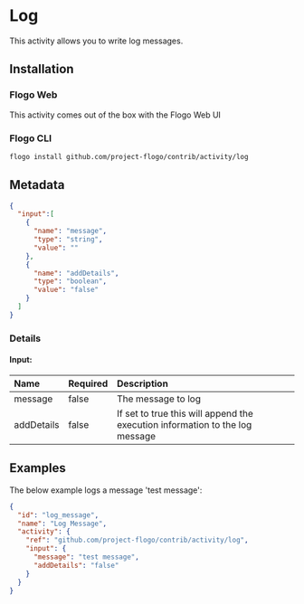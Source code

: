 <!--
title: Log
weight: 4615
-->

# Log
This activity allows you to write log messages.

## Installation
### Flogo Web
This activity comes out of the box with the Flogo Web UI
### Flogo CLI
```bash
flogo install github.com/project-flogo/contrib/activity/log
```

## Metadata
```json
{
  "input":[
    {
      "name": "message",
      "type": "string",
      "value": ""
    },
    {
      "name": "addDetails",
      "type": "boolean",
      "value": "false"
    }
  ]
}
```
### Details
#### Input:
| Name     | Required | Description |
|:------------|:---------|:------------|
| message     | false    | The message to log |
| addDetails    | false    | If set to true this will append the  execution information to the log message |

## Examples
The below example logs a message 'test message':

```json
{
  "id": "log_message",
  "name": "Log Message",
  "activity": {
    "ref": "github.com/project-flogo/contrib/activity/log",
    "input": {
      "message": "test message",
      "addDetails": "false"
    }
  }
}
```